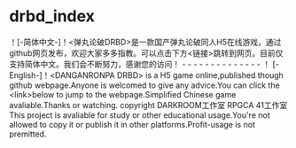 # drbd_index
！[-简体中文-]！&lt;弹丸论破DRBD>是一款国产弹丸论破同人H5在线游戏，通过github网页发布，欢迎大家多多指教。可以点击下方&lt;链接>跳转到网页。目前仅支持简体中文。我们会不断努力，感谢您的访问！ - - - - - - - - - - - - - - ！ [-English-]！&lt;DANGANRONPA DRBD> is a H5 game online,published though github webpage.Anyone is welcomed to give any advice.You can click the &lt;link>below to jump to the webpage.Simplified Chinese game avaliable.Thanks or watching.
copyright DARKROOM工作室 RPGCA 41工作室
This project is avaliable for study or other educational usage.You're not allowed to copy it or publish it in other platforms.Profit-usage is not premitted.
